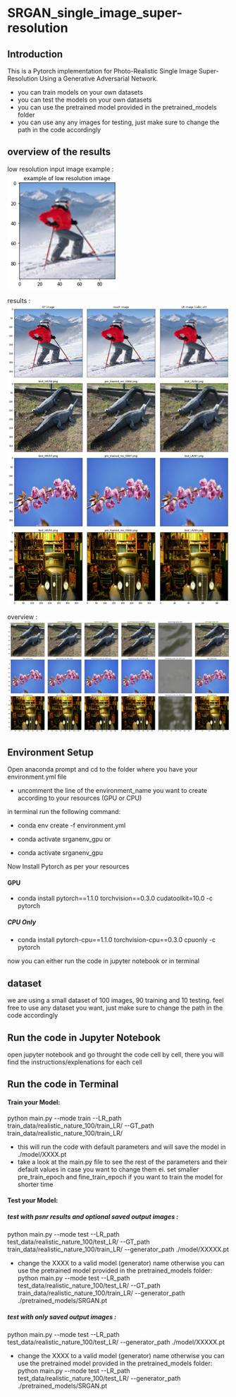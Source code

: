 # SRGAN_single_image_super-resolution

## Introduction
This is a Pytorch implementation for Photo-Realistic Single Image Super-Resolution Using a Generative Adversarial Network.

- you can train models on your own datasets
- you can test the models on your own datasets
- you can use the pretrained model provided in the pretrained_models folder
- you can use any any images for testing, just make sure to change the path in the code accordingly 

## overview of the results

low resolution input image example :  
![input](overview_images/input_example.png)

results :  
![results](overview_images/results_example.png)

overview :  
![overview](overview_images/results_overview.png)

## Environment Setup
Open anaconda prompt and cd to the folder where you have your environment.yml file
- uncomment the line of the environment_name you want to create according to your resources (GPU or CPU)

in terminal run the following command:
- conda env create -f environment.yml

- conda activate srganenv_gpu
or 
- conda activate srganenv_gpu

Now Install Pytorch as per your resources

#### GPU
- conda install pytorch==1.1.0 torchvision==0.3.0 cudatoolkit=10.0 -c pytorch

##### CPU Only
- conda install pytorch-cpu==1.1.0 torchvision-cpu==0.3.0 cpuonly -c pytorch


now you can either run the code in jupyter notebook or in terminal
## dataset
we are using a small dataset of 100 images, 90 training and 10 testing.
feel free to use any dataset you want, just make sure to change the path in the code accordingly

## Run the code in Jupyter Notebook
open jupyter notebook and go throught the code cell by cell, there you will find the instructions/explenations for each cell

## Run the code in Terminal

#### Train your Model:
python main.py --mode train --LR_path train_data/realistic_nature_100/train_LR/ --GT_path train_data/realistic_nature_100/train_LR/
- this will run the code with default parameters and will save the model in ./model/XXXX.pt
- take a look at the main.py file to see the rest of the parameters and their default values in case you want to change them
    ei. set smaller pre_train_epoch and fine_train_epoch if you want to train the model for shorter time

#### Test your Model:
##### test with psnr results and optional saved output images :
python main.py --mode test --LR_path test_data/realistic_nature_100/test_LR/ --GT_path train_data/realistic_nature_100/train_LR/ --generator_path ./model/XXXXX.pt
- change the XXXX to a valid model (generator) name
otherwise you can use the pretrained model provided in the pretrained_models folder:
python main.py --mode test --LR_path test_data/realistic_nature_100/test_LR/ --GT_path train_data/realistic_nature_100/train_LR/ --generator_path ./pretrained_models/SRGAN.pt

##### test with only saved output images :
python main.py --mode test --LR_path test_data/realistic_nature_100/test_LR/ --generator_path ./model/XXXXX.pt
- change the XXXX to a valid model (generator) name
otherwise you can use the pretrained model provided in the pretrained_models folder:
python main.py --mode test --LR_path test_data/realistic_nature_100/test_LR/ --generator_path ./pretrained_models/SRGAN.pt